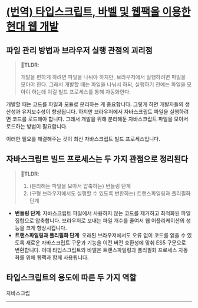 # [(번역) 타입스크립트, 바벨 및 웹팩을 이용한 현대 웹 개발](https://velog.io/@lky5697/mordern-web-development)

## 파일 관리 방법과 브라우저 실행 관점의 괴리점

> **🚀TLDR**:
>
> 개발을 편하게 하려면 파일을 나눠야 하지만, 브라우저에서 실행하려면 파일을 모아야 한다. 그래서 개발할 때는 파일을 나눠서 하되, 실행하기 전에는 파일을 모아야 하는데 이걸 빌드 프로세스를 통해 자동화한다.

개발할 때는 코드를 파일과 모듈로 분리하는 게 중요합니다. 그렇게 하면 개발자들의 생산성과 유지보수성이 향상됩니다. 하지만 브라우저에서 자바스크립트 파일을 실행하려면 코드를 로드해야 합니다. 그래서 개발을 위해 분리해둔 자바스크립트 파일을 모아서 로드하는 방법이 필요합니다.

이러한 필요를 해결해주는 것이 최신 자바스크립트 빌드 프로세스입니다.

## 자바스크립트 빌드 프로세스는 두 가지 관점으로 정리된다

> **🚀TLDR**:
>
> 1. (분리해둔 파일을 모아서 압축하는) 번들링 단계
> 2. (구형 브라우저에서도 실행할 수 있도록 변환하는) 트랜스파일링과 폴리필화 단계

- **번들링 단계**: 자바스크립트 파일에서 사용하지 않는 코드를 제거하고 최적화된 파일 집합으로 압축합니다. 브라우저로 보내는 파일 개수를 줄여서 웹 어플리케이션의 성능을 크게 향상시킵니다.
- **트랜스파일링과 폴리필화 단계**: 오래된 브라우저에서도 오류 없이 코드를 읽을 수 있도록 새로운 자바스크립트 구문과 기능을 이전 버전 호환성에 맞춰 ES5 구문으로 변환합니다. 이때 타입스크립트와 바벨은 트랜스파일링과 폴리필화 프로세스 자동화를 위해 웹팩과 함께 사용됩니다.

## 타입스크립트의 용도에 따른 두 가지 역할

자바스크립

---
